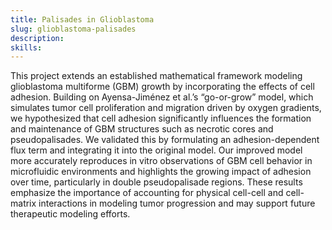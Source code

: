 ```yaml
---
title: Palisades in Glioblastoma
slug: glioblastoma-palisades
description:
skills:
---
```


This project extends an established mathematical framework modeling glioblastoma multiforme (GBM) growth by incorporating the effects of cell adhesion. Building on Ayensa-Jiménez et al.’s “go-or-grow” model, which simulates tumor cell proliferation and migration driven by oxygen gradients, we hypothesized that cell adhesion significantly influences the formation and maintenance of GBM structures such as necrotic cores and pseudopalisades. We validated this by formulating an adhesion-dependent flux term and integrating it into the original model. Our improved model more accurately reproduces in vitro observations of GBM cell behavior in microfluidic environments and highlights the growing impact of adhesion over time, particularly in double pseudopalisade regions. These results emphasize the importance of accounting for physical cell-cell and cell-matrix interactions in modeling tumor progression and may support future therapeutic modeling efforts.